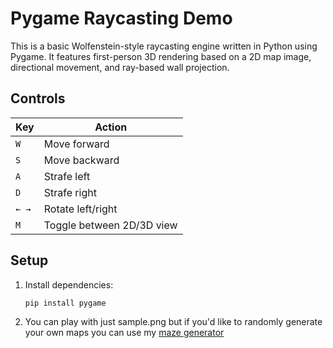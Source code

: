# Pygame Raycasting Demo

This is a basic Wolfenstein-style raycasting engine written in Python using Pygame. It features first-person 3D rendering based on a 2D map image, directional movement, and ray-based wall projection.

## Controls

| Key       | Action                       |
|-----------|------------------------------|
| `W`       | Move forward                 |
| `S`       | Move backward                |
| `A`       | Strafe left                  |
| `D`       | Strafe right                 |
| `← →`     | Rotate left/right            |
| `M`       | Toggle between 2D/3D view    |

## Setup

1. Install dependencies:
   ```bash
   pip install pygame

2. You can play with just sample.png but if you'd like to randomly generate your own maps you can use my [maze generator](https://github.com/amw720386/MazeGenerator)
